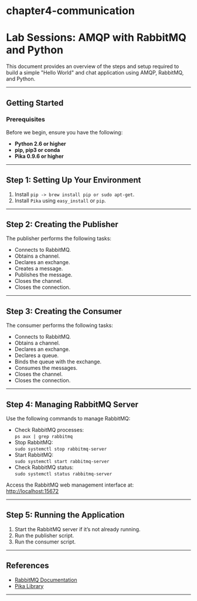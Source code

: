 # chapter4-communication

# Lab Sessions: AMQP with RabbitMQ and Python

This document provides an overview of the steps and setup required to build a simple "Hello World" and chat application using AMQP, RabbitMQ, and Python.

---

## **Getting Started**

### **Prerequisites**

Before we begin, ensure you have the following:
- **Python 2.6 or higher**
- **pip, pip3 or conda**  
- **Pika 0.9.6 or higher**

---

## **Step 1: Setting Up Your Environment**

1. Install `pip -> brew install pip or sudo apt-get`.  
2. Install `Pika` using `easy_install` or `pip`.

---

## **Step 2: Creating the Publisher**

The publisher performs the following tasks:
- Connects to RabbitMQ.
- Obtains a channel.
- Declares an exchange.
- Creates a message.
- Publishes the message.
- Closes the channel.
- Closes the connection.

---

## **Step 3: Creating the Consumer**

The consumer performs the following tasks:
- Connects to RabbitMQ.
- Obtains a channel.
- Declares an exchange.
- Declares a queue.
- Binds the queue with the exchange.
- Consumes the messages.
- Closes the channel.
- Closes the connection.

---

## **Step 4: Managing RabbitMQ Server**

Use the following commands to manage RabbitMQ:
- Check RabbitMQ processes:  
  `ps aux | grep rabbitmq`  
- Stop RabbitMQ:  
  `sudo systemctl stop rabbitmq-server`  
- Start RabbitMQ:  
  `sudo systemctl start rabbitmq-server`  
- Check RabbitMQ status:  
  `sudo systemctl status rabbitmq-server`  

Access the RabbitMQ web management interface at:  
[http://localhost:15672](http://localhost:15672)

---

## **Step 5: Running the Application**

1. Start the RabbitMQ server if it’s not already running.
2. Run the publisher script.
3. Run the consumer script.

---

## **References**

- [RabbitMQ Documentation](https://www.rabbitmq.com/documentation.html)
- [Pika Library](https://pika.readthedocs.io/en/stable/)

---
